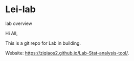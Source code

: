 # Lei-lab
lab overview 


Hi All,

This is a git repo for Lab in building.

Website: https://ziqiaos2.github.io/Lab-Stat-analysis-tool/.
